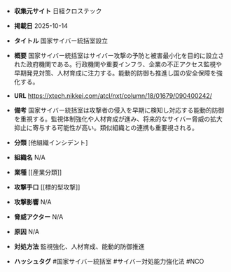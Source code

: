 - **収集元サイト**
日経クロステック

- **掲載日**
2025-10-14

- **タイトル**
国家サイバー統括室設立

- **概要**
国家サイバー統括室はサイバー攻撃の予防と被害最小化を目的に設立された政府機関である。行政機関や重要インフラ、企業の不正アクセス監視や早期発見対策、人材育成に注力する。能動的防御も推進し国の安全保障を強化する。

- **URL**
https://xtech.nikkei.com/atcl/nxt/column/18/01679/090400242/

- **備考**
国家サイバー統括室は攻撃者の侵入を早期に検知し対応する能動的防御を重視する。監視体制強化や人材育成が進み、将来的なサイバー脅威の拡大抑止に寄与する可能性が高い。類似組織との連携も重要視される。

- **分類**
[他組織インシデント]

- **組織名**
N/A

- **業種**
[[産業分類]]

- **攻撃手口**
[[標的型攻撃]]

- **攻撃影響**
N/A

- **脅威アクター**
N/A

- **原因**
N/A

- **対処方法**
監視強化、人材育成、能動的防御推進

- **ハッシュタグ**
#国家サイバー統括室 #サイバー対処能力強化法 #NCO
